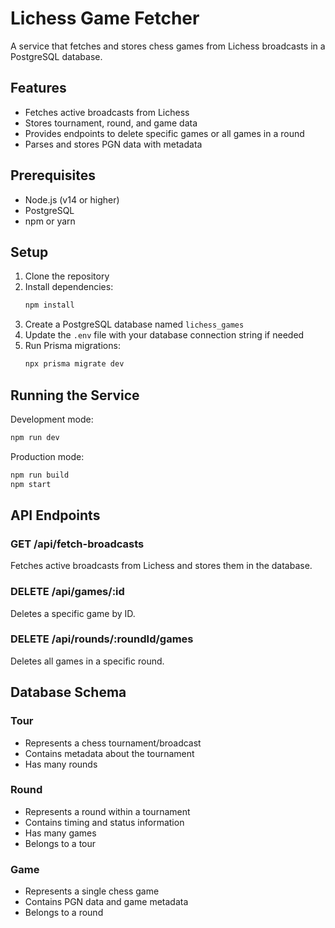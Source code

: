 # Lichess Game Fetcher

A service that fetches and stores chess games from Lichess broadcasts in a PostgreSQL database.

## Features

- Fetches active broadcasts from Lichess
- Stores tournament, round, and game data
- Provides endpoints to delete specific games or all games in a round
- Parses and stores PGN data with metadata

## Prerequisites

- Node.js (v14 or higher)
- PostgreSQL
- npm or yarn

## Setup

1. Clone the repository
2. Install dependencies:
   ```bash
   npm install
   ```
3. Create a PostgreSQL database named `lichess_games`
4. Update the `.env` file with your database connection string if needed
5. Run Prisma migrations:
   ```bash
   npx prisma migrate dev
   ```

## Running the Service

Development mode:
```bash
npm run dev
```

Production mode:
```bash
npm run build
npm start
```

## API Endpoints

### GET /api/fetch-broadcasts
Fetches active broadcasts from Lichess and stores them in the database.

### DELETE /api/games/:id
Deletes a specific game by ID.

### DELETE /api/rounds/:roundId/games
Deletes all games in a specific round.

## Database Schema

### Tour
- Represents a chess tournament/broadcast
- Contains metadata about the tournament
- Has many rounds

### Round
- Represents a round within a tournament
- Contains timing and status information
- Has many games
- Belongs to a tour

### Game
- Represents a single chess game
- Contains PGN data and game metadata
- Belongs to a round 